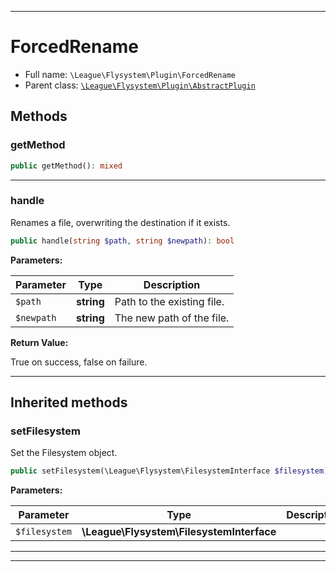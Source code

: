***

# ForcedRename

* Full name: `\League\Flysystem\Plugin\ForcedRename`
* Parent class: [`\League\Flysystem\Plugin\AbstractPlugin`](./AbstractPlugin.md)

## Methods

### getMethod

```php
public getMethod(): mixed
```

***

### handle

Renames a file, overwriting the destination if it exists.

```php
public handle(string $path, string $newpath): bool
```

**Parameters:**

| Parameter | Type | Description |
|-----------|------|-------------|
| `$path` | **string** | Path to the existing file. |
| `$newpath` | **string** | The new path of the file. |

**Return Value:**

True on success, false on failure.



***

## Inherited methods

### setFilesystem

Set the Filesystem object.

```php
public setFilesystem(\League\Flysystem\FilesystemInterface $filesystem): mixed
```

**Parameters:**

| Parameter | Type | Description |
|-----------|------|-------------|
| `$filesystem` | **\League\Flysystem\FilesystemInterface** |  |

***


***


